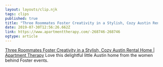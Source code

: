 ```yaml
---
layout: layouts/clip.njk 
tags: clips 
published: true 
title: "Three Roommates Foster Creativity in a Stylish, Cozy Austin Rental Home | Apartment Therapy" 
date: 2019-07-30T12:56:26.662Z 
link: https://www.apartmenttherapy.com/-268746-268746 
ogtype: article 
---
```

[Three Roommates Foster Creativity in a Stylish, Cozy Austin Rental Home | Apartment Therapy](https://www.apartmenttherapy.com/-268746-268746) 
Love this delightful little Austin home from the women behind Foster events. 